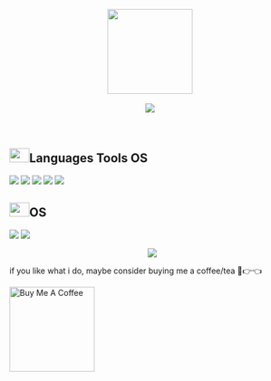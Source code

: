 <div align="center">
  
  <img src="https://avatars.githubusercontent.com/u/80184758?s=400&u=c8438113ec47d10f58e51934c129459dcb3b876a&v=4" width="150px" height="150px"/> &nbsp;
  
  <a href="https://github.com/DenverCoder1/readme-typing-svg"><img src="https://readme-typing-svg.herokuapp.com/?lines=Hallo+Saya+Jhosua;Senang+bisa+bertemu+denganmu&font=Fira%20Code&center=true&width=500&height=45&color=f75c7e&vCenter=true&size=22"></a> &nbsp;
  
</div> &nbsp;

<div>

## <img src="https://raw.githubusercontent.com/TheDudeThatCode/TheDudeThatCode/master/Assets/Developer.gif" width=35 height=25>Languages Tools OS
![](https://img.shields.io/badge/Python-3?style=flat&logo=python&labelColor=white&color=f75c7e)
![](https://img.shields.io/badge/php-blue?style=flat&logo=php&labelColor=white&color=f75c7e)
![](https://img.shields.io/badge/C-blue?style=flat&logo=c&labelColor=blue&color=f75c7e)
![](https://img.shields.io/badge/C%2B%2B-blue?style=flat&logo=c%2B%2B&labelColor=blue&color=f75c7e)
![](https://img.shields.io/badge/Visual%20Studio%20Code-blue?style=flat&logo=visual-studio-code&labelColor=blue&color=f75c7e)

</div>

<div>

  ## <img src="https://raw.githubusercontent.com/TheDudeThatCode/TheDudeThatCode/master/Assets/Developer.gif" width=35 height=25>OS
  ![](https://img.shields.io/badge/Ubuntu-E95420?style=flat&logo=ubuntu&labelColor=blue&color=f75c7e)
  ![](https://img.shields.io/badge/Windows-10-blue?style=flat&logo=windows&labelColor=blue&color=f75c7e)
  
</div>


<p align="center"><img src="https://denvercoder1-github-readme-stats.vercel.app/api/?username=jhosuaarch&show_icons=true&include_all_commits=true&count_private=true&theme=react&hide_border=true&bg_color=1F222E&title_color=F85D7F&icon_color=F8D866"></p>

if you like what i do, maybe consider buying me a coffee/tea 🥺👉👈

<a href="https://buymeacoffee.com/jhosuafluxuel" target="_blank"><img src="https://cdn.buymeacoffee.com/buttons/v2/default-red.png" alt="Buy Me A Coffee" width="150" ></a>
